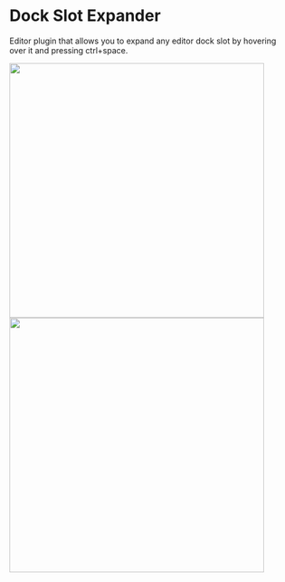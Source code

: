 # Dock Slot Expander
Editor plugin that allows you to expand any editor dock slot by hovering over it and pressing ctrl+space.

<div><img src="https://github.com/bypell/dock_slot_expander/assets/35241316/a1a06e0d-17cf-4bdd-bab1-43cfa33859e5" height="450px"/></div>
<div><img src="https://github.com/bypell/dock_slot_expander/assets/35241316/89f33ce9-84b0-4244-9d30-636018a7b8cb" height="450px"/></div>
